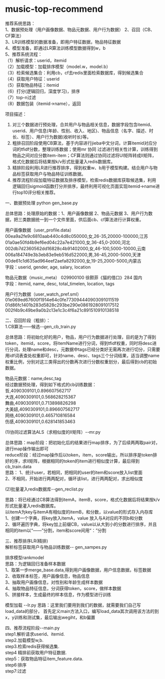 # music-top-recommend 
推荐系统思路：  
1、数据预处理（用户画像数据、物品元数据、用户行为数据） 
2、召回（CB、CF算法）  
3、LR训练模型的数据准备，即用户特征数据，物品特征数据  
4、模型准备，即通过LR算法训练模型数据得到w，b   
5、推荐系统流程：  
（1）解析请求：userid，itemid  
（2）加载模型：加载排序模型（model.w，model.b）  
（3）检索候选集合：利用cb，cf去redis里面检索数据库，得到候选集合  
（4）获取用户特征：userid  
（5）获取物品特征：itemid  
（6）打分(逻辑回归，深度学习)，排序  
（7）top-n过滤  
（8）数据包装（itemid->name），返回  

项目描述：
1.	对三个数据进行预处理，合并用户与物品相关信息，数据字段包含itemid、userid、用户信息(年龄、性别、收入、地区)、物品信息（名字、描述、时长、标签）、用户行为数据(收听时长)等。 
2.	粗排召回阶段使用CB算法，基于内容进行jieba中文分词，计算itemid对应分词的tfidf分数，整理训练数据；使用mr 协同 
过滤进行相关性计算，训练得到物品之间对应分数item-item；CF算法则通过协同过滤将UI矩阵转成II矩阵，格式化数据后将结果按k/v形式批量灌入redis数据库。 
3.	精排阶段利用LR进行推荐排序，得到权重w、b用于模型构建。结合用户与物品标签获取用户与物品特征训练数据。 
4.	推荐流程阶段加载特征数据及排序模型，检索redis数据库获取候选集，利用逻辑回归sigmoid函数打分并排序，最终利用可视化页面实现itemid->name进行top10评分相关推荐。 

一、数据预处理  python gen_base.py

总体思路：处理原始的数据：1、用户画像数据 2、物品元数据 3、用户行为数据，把三类数据统一到一个文件里面，供后面cb、cf算法进行计算权重。 
 
用户画像数据（user_profile.data）  
00ea9a2fe9c6810aab440c4d8c050000,女,26-35,20000-100000,江苏  
01a0ae50fd4b9ef6ed04c22a7e421000,女,36-45,0-2000,河北  
002db7d2360562dd16828c4b91402000,女,46-100,5000-10000,云南  
006a184749e3b3eb83e9eb516d522000,男,36-45,2000-5000,天津  
00de61c1d635ad964eef2aefa8292000,女,19-25,2000-5000,内蒙古  
字段：userid, gender, age, salary, location  

物品元数据（music_meta） 
029900100  徐颢菲《猫的借口》284 国内  
字段：itemid, name, desc, total_timelen, location, tags  

用户行为数据（user_watch_pref.sml）  
01e069ed67600f1914e64c0fe773094440903091011519  
01d86fc1401b283d5828c293be290e0861928091017512  
002f4b9c49be9a0b2c13e1c3c4f6a21c891510910138518  


二、召回阶段（粗排）：    
1.CB算法——候选--gen_cb_train.py    

总体思路：将初始化好的用户，物品，用户行为数据进行处理，目的是为了得到token，itemid，score，将itemName进行分词，得到tfidf权重，同时将desc进行分词，处理name和desc，元数据中tags已经分类好无需再次进行切分，只需要用idf词表查处权重即可，针对name、desc、tags三个分词结果，适当调整name权重比例，分别对这三类得出的分数再次进行分数权重划分，最后得到cb的初始数据。

物品元数据：name,desc,tag    
经过数据预处理，得到如下格式的cb训练数据：    
哲,4090309101,0.896607562717    
大连,4090309101,0.568628215367    
舞曲,4090309101,0.713898826298    
大美妞,4090309101,0.896607562717    
网络,4090309101,0.465710816584    
伤感,4090309101,0.628141853463    

(1)协同过滤算法ALS（求相似度的II矩阵）--mr.py     

总体思路：map阶段：把初始化后的结果进行map排序，为了后续两两取pair对，进行map操作输出即可   
         reduce阶段：经过map操作后以token，item，score输出，所以排序是token排好的序，求II矩阵，根据相同的token的item进行相似度计算，最后得到cb_train.data   
    思路： 
        1、统计user，若相同，把相同的user的item和score放入list里面   
        2、不相同，开始进行两两配对，循环该list，进行两两配对，求出相似度   

(2)批量灌入redis数据库--gen_reclist.py     

思路：将已经通过CB算法得到itemA，itemB，score，格式化数据后将结果按k/v形式批量灌入redis数据库。   
    以itemA为key与itemA有相似度的itemB，和分数，以value的形式存入内存库   
        1、创建一个字典，将key放入itemA，value 放入与A对应的不同b和分数   
        2、循环遍历字典，将key加上前缀CB，value以从大到小的分数进行排序，并且相同的item以“——”分割，item和score间用“：”分割  



三、推荐排序LR(精排)   
解析标签获取用户与物品训练数据-- gen_sampes.py     

排序模型rankmodel    
思路：为逻辑回归准备样本数据  
      1、取第一步merge_base.data,得到用户画像数据，用户信息数据，标签数据   
      2、收取样本标签，用户画像信息，物品信息   
      3、抽取用户画像信息，对性别和年龄生成样本数据   
      4、抽取物品特征信息，分词获得token，score，做样本数据   
      5、拼接样本，生成最终的样本信息，作为模型进行训练   

模型加载 --lr.py 
思路：这里我们要用到我们的数据，就需要我们自己写load_data的部分， 首先定义main方法入口，编写load_data其次调用该方法的到x，y训练和测试集，最后输出wegiht，和b偏置 

四、推荐流程阶段--main.py   
step1.解析请求userid、itemid.   
step2.加载模型w,b.   
step3.检索redis获得候选集.    
step4 精排前获取用户特征数据.   
step5：获取物品特征item_feature.data.   
step6:排序   
step7:过滤   
